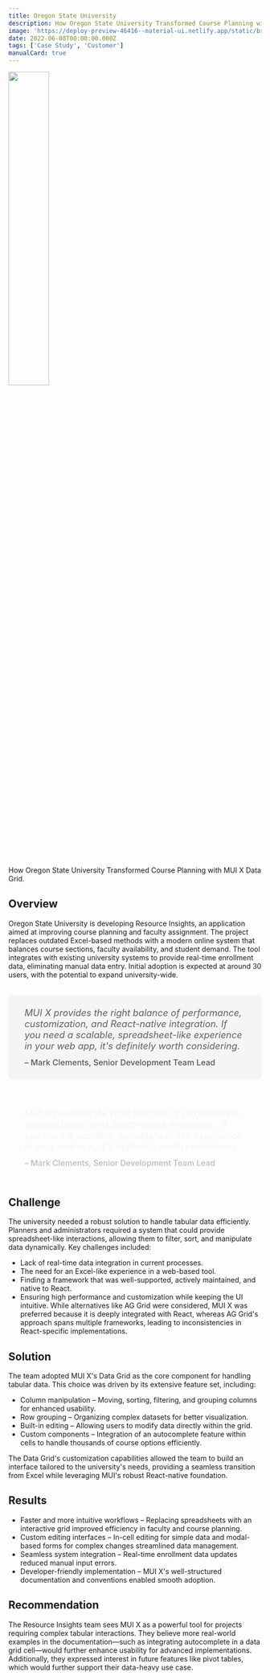 ```yaml
---
title: Oregon State University
description: How Oregon State University Transformed Course Planning with MUI X's Data Grid.
image: 'https://deploy-preview-46416--material-ui.netlify.app/static/branding/companies/oregon.svg'
date: 2022-06-08T00:00:00.000Z
tags: ['Case Study', 'Customer']
manualCard: true
---
```


<style>
  #blog-responsive-image {
    height: 230px;
    @media (max-width: 600px) {
      height: 167px;
    }
  }
</style>

<img
    id="blog-responsive-image"
    src="/static/branding/companies/oregon.svg"
    alt=""
    style="width: 40%; height: auto; object-fit: cover; object-position: top left; border: 0px; margin-left: 0; margin-bottom: 20px; display: block; text-align: left;"
  />

How Oregon State University Transformed Course Planning with MUI X Data Grid.

## Overview

Oregon State University is developing Resource Insights, an application aimed at improving course planning and faculty assignment. The project replaces outdated Excel-based methods with a modern online system that balances course sections, faculty availability, and student demand. The tool integrates with existing university systems to provide real-time enrollment data, eliminating manual data entry. Initial adoption is expected at around 30 users, with the potential to expand university-wide.

<span class="only-light-mode">
<blockquote style="margin: 32px 0; padding: 24px 32px; background: #f5f5f7; border-left: 6px solid var(--muidocs-palette-primary-main); border-radius: 8px; font-size: 1.15rem; font-style: italic;">
  MUI X provides the right balance of performance, customization, and React-native integration. If you need a scalable, spreadsheet-like experience in your web app, it's definitely worth considering.
  <br>
  <span style="display: block; margin-top: 12px; font-size: 1rem; font-style: normal; color: #555; font-weight: 500;">
    – Mark Clements, Senior Development Team Lead
  </span>
</blockquote>
</span>
<span class="only-dark-mode">
<blockquote style="margin: 32px 0; padding: 24px 32px; background: var(--muidocs-palette-background-default); border-left: 6px solid var(--muidocs-palette-primary-main); color: #f5f5f7; border-radius: 8px; font-size: 1.15rem; font-style: italic;">
  MUI X provides the right balance of performance, customization, and React-native integration. If you need a scalable, spreadsheet-like experience in your web app, it's definitely worth considering.
  <br>
  <span style="display: block; margin-top: 12px; font-size: 1rem; font-style: normal; color: #bbb; font-weight: 500;">
    – Mark Clements, Senior Development Team Lead
  </span>
</blockquote>
</span>

## Challenge

The university needed a robust solution to handle tabular data efficiently. Planners and administrators required a system that could provide spreadsheet-like interactions, allowing them to filter, sort, and manipulate data dynamically. Key challenges included:

- Lack of real-time data integration in current processes.
- The need for an Excel-like experience in a web-based tool.
- Finding a framework that was well-supported, actively maintained, and native to React.
- Ensuring high performance and customization while keeping the UI intuitive.
  While alternatives like AG Grid were considered, MUI X was preferred because it is deeply integrated with React, whereas AG Grid's approach spans multiple frameworks, leading to inconsistencies in React-specific implementations.

## Solution

The team adopted MUI X's Data Grid as the core component for handling tabular data. This choice was driven by its extensive feature set, including:

- Column manipulation – Moving, sorting, filtering, and grouping columns for enhanced usability.
- Row grouping – Organizing complex datasets for better visualization.
- Built-in editing – Allowing users to modify data directly within the grid.
- Custom components – Integration of an autocomplete feature within cells to handle thousands of course options efficiently.

The Data Grid's customization capabilities allowed the team to build an interface tailored to the university's needs, providing a seamless transition from Excel while leveraging MUI's robust React-native foundation.

## Results

- Faster and more intuitive workflows – Replacing spreadsheets with an interactive grid improved efficiency in faculty and course planning.
- Custom editing interfaces – In-cell editing for simple data and modal-based forms for complex changes streamlined data management.
- Seamless system integration – Real-time enrollment data updates reduced manual input errors.
- Developer-friendly implementation – MUI X's well-structured documentation and conventions enabled smooth adoption.

## Recommendation

The Resource Insights team sees MUI X as a powerful tool for projects requiring complex tabular interactions. They believe more real-world examples in the documentation—such as integrating autocomplete in a data grid cell—would further enhance usability for advanced implementations.
Additionally, they expressed interest in future features like pivot tables, which would further support their data-heavy use case.

